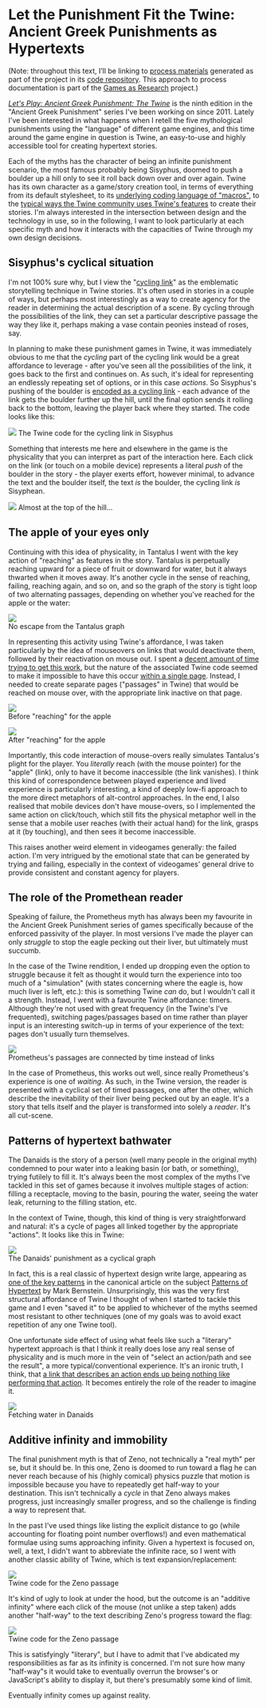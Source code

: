 # Let the Punishment Fit the Twine: Ancient Greek Punishments as Hypertexts

(Note: throughout this text, I’ll be linking to [process materials](https://github.com/pippinbarr/lets-play-ancient-greek-punishment-the-twine/blob/master/process/README.md) generated as part of the project in its [code repository](https://github.com/pippinbarr/lets-play-ancient-greek-punishment-the-twine). This approach to process documentation is part of the [Games as Research](https://www.gamesasresearch.com/) project.)

[_Let's Play: Ancient Greek Punishment: The Twine_](https://pippinbarr.github.io/lets-play-ancient-greek-punishment-the-twine) is the ninth edition in the "Ancient Greek Punishment" series I've been working on since 2011. Lately I've been interested in what happens when I retell the five mythological punishments using the "language" of different game engines, and this time around the game engine in question is Twine, an easy-to-use and highly accessible tool for creating hypertext stories.

Each of the myths has the character of being an infinite punishment scenario, the most famous probably being Sisyphus, doomed to push a boulder up a hill only to see it roll back down over and over again. Twine has its own character as a game/story creation tool, in terms of everything from its default stylesheet, to its [underlying coding language of "macros"](https://github.com/pippinbarr/lets-play-ancient-greek-punishment-the-twine/blob/master/process/process-journal.md#twine-affordances), to the [typical ways the Twine community uses Twine's features](https://github.com/pippinbarr/lets-play-ancient-greek-punishment-the-twine/blob/master/process/process-journal.md#big-question-style-versus-substance) to create their stories. I'm always interested in the intersection between design and the technology in use, so in the following, I want to look particularly at each specific myth and how it interacts with the capacities of Twine through my own design decisions.

## Sisyphus's cyclical situation

I'm not 100% sure why, but I view the "[cycling link](https://twinery.org/wiki/harlowe:cycling-link)" as the emblematic storytelling technique in Twine stories. It's often used in stories in a couple of ways, but perhaps most interestingly as a way to create agency for the reader in determining the actual description of a scene. By cycling through the possibilities of the link, they can set a particular descriptive passage the way they like it, perhaps making a vase contain peonies instead of roses, say.

In planning to make these punishment games in Twine, it was immediately obvious to me that the _cycling_ part of the cycling link would be a great affordance to leverage - after you've seen all the possibilities of the link, it goes back to the first and continues on. As such, it's ideal for representing an endlessly repeating set of options, or in this case _actions_. So Sisyphus's pushing of the boulder is [encoded as a cycling link](https://github.com/pippinbarr/lets-play-ancient-greek-punishment-the-twine/blob/master/process/process-journal.md#sisyphus-1) - each advance of the link gets the boulder further up the hill, until the final option sends it rolling back to the bottom, leaving the player back where they started. The code looks like this:

![](images/sisyphus-code.png)
The Twine code for the cycling link in Sisyphus

Something that interests me here and elsewhere in the game is the physicality that you can interpret as part of the interaction here. Each click on the link (or touch on a mobile device) represents a literal _push_ of the boulder in the story - the player exerts effort, however minimal, to advance the text and the boulder itself, the text _is_ the boulder, the cycling link _is_ Sisyphean.

![](images/sisyphus-text.png)
Almost at the top of the hill...

## The apple of your eyes only

Continuing with this idea of physicality, in Tantalus I went with the key action of "reaching" as features in the story. Tantalus is perpetually reaching upward for a piece of fruit or downward for water, but it always thwarted when it moves away. It's another cycle in the sense of reaching, failing, reaching again, and so on, and so the graph of the story is tight loop of two alternating passages, depending on whether you've reached for the apple or the water:

![](images/tantalus-graph.png)  
No escape from the Tantalus graph

In representing this activity using Twine's affordance, I was taken particularly by the idea of mouseovers on links that would deactivate them, followed by their reactivation on mouse out. I spent a [decent amount of time trying to get this work](https://github.com/pippinbarr/lets-play-ancient-greek-punishment-the-twine/blob/master/process/process-journal.md#tantalus-1), but the nature of the associated Twine code seemed to make it impossible to have this occur [within a single page](https://github.com/pippinbarr/lets-play-ancient-greek-punishment-the-twine/blob/master/process/process-journal.md#single-passage-versus-multi-passage). Instead, I needed to create separate pages ("passages" in Twine) that would be reached on mouse over, with the appropriate link inactive on that page.

![](images/tantalus-apple-before.png)  
Before "reaching" for the apple

![](images/tantalus-apple-after.png)  
After "reaching" for the apple

Importantly, this code interaction of mouse-overs really simulates Tantalus's plight for the player. You _literally_ reach (with the mouse pointer) for the "apple" (link), only to have it become inaccessible (the link vanishes). I think this kind of correspondence between played experience and lived experience is particularly interesting, a kind of deeply low-fi approach to the more direct metaphors of alt-control approaches. In the end, I also realised that mobile devices don't have mouse-overs, so I implemented the same action on click/touch, which still fits the physical metaphor well in the sense that a mobile user reaches (with their actual hand) for the link, grasps at it (by touching), and then sees it become inaccessible.

This raises another weird element in videogames generally: the failed action. I'm very intrigued by the emotional state that can be generated by trying and failing, especially in the context of videogames' general drive to provide consistent and constant agency for players.

## The role of the Promethean reader

Speaking of failure, the Prometheus myth has always been my favourite in the Ancient Greek Punishment series of games specifically because of the enforced passivity of the player. In most versions I've made the player can only _struggle_ to stop the eagle pecking out their liver, but ultimately must succumb.

In the case of the Twine rendition, I ended up dropping even the option to struggle because it felt as thought it would turn the experience into too much of a "simulation" (with states concerning where the eagle is, how much liver is left, etc.): this is something Twine _can_ do, but I wouldn't call it a strength. Instead, I went with a favourite Twine affordance: timers. Although they're not used with great frequency (in the Twine's I've frequented), switching pages/passages based on time rather than player input is an interesting switch-up in terms of your experience of the text: pages don't usually turn themselves.

![](images/prometheus-graph.png)  
Prometheus's passages are connected by time instead of links

In the case of Prometheus, this works out well, since really Prometheus's experience is one of _waiting_. As such, in the Twine version, the reader is presented with a cyclical set of timed passages, one after the other, which describe the inevitability of their liver being pecked out by an eagle. It's a story that tells itself and the player is transformed into solely a _reader_. It's all cut-scene.

## Patterns of hypertext bathwater

The Danaids is the story of a person (well many people in the original myth) condemned to pour water into a leaking basin (or bath, or something), trying futilely to fill it. It's always been the most complex of the myths I've tackled in this set of games because it involves multiple stages of action: filling a receptacle, moving to the basin, pouring the water, seeing the water leak, returning to the filling station, etc.

In the context of Twine, though, this kind of thing is very straightforward and natural: it's a cycle of pages all linked together by the appropriate "actions". It looks like this in Twine:

![](images/danaids-graph.png)  
The Danaids' punishment as a cyclical graph

In fact, this is a real classic of hypertext design write large, appearing as [one of the key patterns](https://www.eastgate.com/patterns/Patterns3.html) in the canonical article on the subject [Patterns of Hypertext](https://www.eastgate.com/patterns/Patterns.html) by Mark Bernstein. Unsurprisingly, this was the very first structural affordance of Twine I thought of when I started to tackle this game and I even "saved it" to be applied to whichever of the myths seemed most resistant to other techniques (one of my goals was to avoid exact repetition of any one Twine tool).

One unfortunate side effect of using what feels like such a "literary" hypertext approach is that I think it really does lose any real sense of physicality and is much more in the vein of "select an action/path and see the result", a more typical/conventional experience. It's an ironic truth, I think, that [a link that describes an action ends up being nothing like performing that action](https://github.com/pippinbarr/lets-play-ancient-greek-punishment-the-twine/blob/master/process/process-journal.md#blues-reversion-friday-28-june-2019-951am). It becomes entirely the role of the reader to imagine it.

![](images/danaids-text.png)  
Fetching water in Danaids

## Additive infinity and immobility

The final punishment myth is that of Zeno, not technically a "real myth" per se, but it should be. In this one, Zeno is doomed to run toward a flag he can never reach because of his (highly comical) physics puzzle that motion is impossible because you have to repeatedly get half-way to your destination. This isn't technically a _cycle_ in that Zeno always makes progress, just increasingly smaller progress, and so the challenge is finding a way to represent that.

In the past I've used things like listing the explicit distance to go (while accounting for floating point number overflows!) and even mathematical formulae using sums approaching infinity. Given a hypertext is focused on, well, a text, I didn't want to abbreviate the infinite race, so I went with another classic ability of Twine, which is text expansion/replacement:

![](images/zeno-code.png)  
Twine code for the Zeno passage

It's kind of ugly to look at under the hood, but the outcome is an "additive infinity" where each click of the mouse (not unlike a step taken) adds another "half-way" to the text describing Zeno's progress toward the flag:

![](images/zeno-text.png)  
Twine code for the Zeno passage

This is satisfyingly "literary", but I have to admit that I've abdicated my responsibilities as far as its infinity is concerned. I'm not sure how many "half-way"s it would take to eventually overrun the browser's or JavaScript's ability to display it, but there's presumably some kind of limit.

Eventually infinity comes up against reality.
